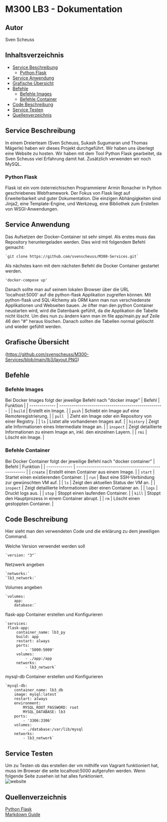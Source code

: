 # M300 LB3 - Dokumentation

## Autor
Sven Scheuss

## Inhaltsverzeichnis

- [Service Beschreibung](#beschrieb) 
    - [Python Flask](#pythonflask)
- [Service Anwendung](#serviceanwendung)
- [Grafische Übersicht](#grafiken)
- [Befehle](#befehle)
    - [Befehle Images](#befehleimages)
    - [Befehle Container](#befehlecontainer)
- [Code Beschreibung](#code)
- [Service Testen](#testen)
- [Quellenverzeichnis](#quellenverzeichnis)

<a name="beschrieb"></a>
## Service Beschreibung
In einem Dreierteam (Sven Scheuss, Sukash Sugumaran und Thomas Mägerle) haben wir dieses Projekt durchgeführt. Wir haben uns überlegt eine Website zu hosten. Wir haben mit dem Tool Python Flask gearbeitet, da Sven Scheuss viel Erfahrung damit hat. Zusätzlich verwenden wir noch MySQL.

<a name="pythonflask"></a>
### Python Flask
Flask ist ein vom österreichischen Programmierer Armin Ronacher in Python geschriebenes Webframework. Der Fokus von Flask liegt auf Erweiterbarkeit und guter Dokumentation. Die einzigen Abhängigkeiten sind Jinja2, eine Template-Engine, und Werkzeug, eine Bibliothek zum Erstellen von WSGI-Anwendungen. 

<a name="serviceanwendung"></a>
## Service Anwendung
Das Aufsetzen der Docker-Container ist sehr simpel. Als erstes muss das Repository heruntergeladen werden. Dies wird mit folgendem Befehl gemacht:
    
    `git clone https://github.com/svenscheuss/M300-Services.git`

Als nächstes kann mit dem nächsten Befehl die Docker Container gestartet werden.

    'docker-compose up'
    
Danach sollte man auf seinem lokalen Browser über die URL 'localhost:5000' auf die python-flask Applikation zugreifen können.
Mit python-flask und SQL-Alchemy als ORM kann man nun verschiedenste Applikationen und Webseiten bauen.
Je öfter man den python Container neustarten wird, wird die Datenbank gefühlt, da die Applikation die Tabelle nicht löscht. Um dies nun zu ändern kann man im file app/main.py auf Zeile 46 den "#" heraus löschen. Danach sollten die Tabellen normal gelöscht und wieder gefühlt werden.

<a name="grafiken"></a>
## Grafische Übersicht
(https://github.com/svenscheuss/M300-Services/blob/main/lb3/layout.PNG)

<a name="befehle"></a>
## Befehle

<a name="befehleimages"></a>
### Befehle Images
Bei Docker Images folgt der jeweilige Befehl nach "docker image"
| Befehl            | Funktion                                             |
| -------------     | ---------------------------------------------------- | 
| ```build```       | Erstellt ein Image.                                  |
| ```push```        | Schiebt ein Image auf eine Remoteregistrierung.      |
| ```pull ```       | Zieht ein Image oder ein Repository von einer Registry.     |
| ```ls```          | Listet alle vorhandenen Images auf.                  |
| ```history```     | Zeigt alle Informationen eines Intermediate Image an. |
| ```inspect```     | Zeigt detaillierte Informationen zu einem Image an, inkl. den einzelnen Layern.                                     |
| ```rmi```         | Löscht ein Image.                                     |

<a name="befehlecontainer"></a>
### Befehle Container
Bei Docker Container folgt der jeweilige Befehl nach "docker container"
| Befehl            | Funktion                                             |
| -------------     | ---------------------------------------------------- | 
| ```create```      | Erstellt einen Container aus einem Image.            |
| ```start```       | Startet einen existierenden Container.               |
| ```run```         | Baut eine SSH-Verbindung zur gewünschten VM auf.     |
| ```ls```          | Zeigt den aktuellen Status der VM an.                |
| ```inspect```     | Zeigt detaillierte Informationen über einen Container an. |
| ```logs```        | Druckt logs aus.                                     |
| ```stop```        | Stoppt einen laufenden Container.                    |
| ```kill```        | Stoppt den Hauptprozess in einem Container abrupt.   |
| ```rm```          | Löscht einen gestoppten Container.                   |

<a name="code"></a>
## Code Beschreibung
Hier sieht man den verwendeten Code und die erklärung zu dem jeweiligen Command.

Welche Version verwendet werden soll

    `version: "3"`
    
Netzwerk angeben

    `networks:`
    `lb3_network:`

Volumes angeben

    `volumes:
        app:
        database:`

flask-app Container erstellen und Konfigurieren
    
    `services:
     flask-app:
         container_name: lb3_py
         build: app
         restart: always
         ports:
             - '5000:5000'
         volumes:
             - ./app:/app
         networks:
             - lb3_network`

             
mysql-db Container erstellen und Konfigurieren
    
    `mysql-db:
        container_name: lb3_db
        image: mysql:latest
        restart: always
        environment:
            MYSQL_ROOT_PASSWORD: root
            MYSQL_DATABASE: lb3
        ports:
            - '3306:3306'
        volumes:
            - ./database:/var/lib/mysql
        networks:
            - lb3_network`




<a name="testen"></a>
## Service Testen
Um zu Testen ob das erstellen der vm mithilfe von Vagrant funktioniert hat, muss im Browser die seite localhost:5000 aufgerufen werden. 
Wenn folgende Seite zusehen ist hat alles funktioniert.  
![website](https://github.com/svenscheuss/M300-Services/blob/main/lb3/Website.PNG)

<a name="quellenverzeichnis"></a>
## Quellenverzeichnis
[Python Flask](https://flask.palletsprojects.com/en/2.1.x/)  
[Markdown Guide](https://www.markdownguide.org/basic-syntax/)
